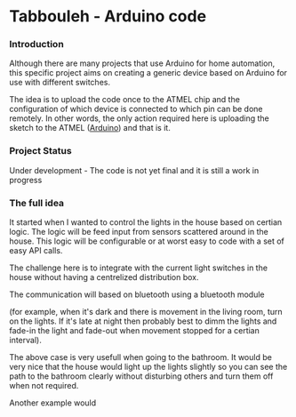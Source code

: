 # Tabbouleh - Arduino code

### Introduction
Although there are many projects that use Arduino for home automation, this specific project aims on creating a generic device based on Arduino for use with different switches.

The idea is to upload the code once to the ATMEL chip and the configuration of which device is connected to which pin can be done remotely. In other words, the only action required here is uploading the sketch to the ATMEL ([Arduino]) and that is it.

### Project Status
Under development - The code is not yet final and it is still a work in progress

### The full idea
It started when I wanted to control the lights in the house based on certian logic. The logic will be feed input from sensors scattered around in the house. This logic will be configurable or at worst easy to code with a set of easy API calls.

The challenge here is to integrate with the current light switches in the house without having a centrelized distribution box.

The communication will based on bluetooth using a bluetooth module 

(for example, when it's dark and there is movement in the living room, turn on the lights. If it's late at night then probably best to dimm the lights and fade-in the light and fade-out when movement stopped for a certian interval).

The above case is very usefull when going to the bathroom. It would be very nice that the house would light up the lights slightly so you can see the path to the bathroom clearly without disturbing others and turn them off when not required.

Another example would

[/]:# (Links mapping)
[Arduino]: https://www.arduino.cc/
